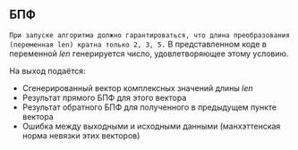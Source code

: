 ## БПФ

`При запуске алгоритма должно гарантироваться, что длина преобразования (переменная len) кратна только 2, 3, 5.`
В представленном коде в переменной *len* генерируется число, удовлетворяющее этому условию.


На выход подаётся:
- Сгенерированный вектор комплексных значений длины *len*
- Результат прямого БПФ для этого вектора
- Результат обратного БПФ для полученного в предыдущем пункте вектора
- Ошибка между выходными и исходными данными (манхэттенская норма невязки этих векторов)